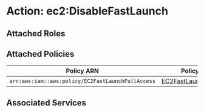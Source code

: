 # Action: ec2:DisableFastLaunch

## Attached Roles

## Attached Policies

| Policy ARN | Policy Name |
|------------|-------------|
| `arn:aws:iam::aws:policy/EC2FastLaunchFullAccess` | [EC2FastLaunchFullAccess](../policies.md#ec2fastlaunchfullaccess) |

## Associated Services

